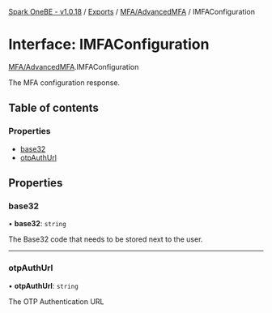 [Spark OneBE - v1.0.18](../README.md) / [Exports](../modules.md) / [MFA/AdvancedMFA](../modules/MFA_AdvancedMFA.md) / IMFAConfiguration

# Interface: IMFAConfiguration

[MFA/AdvancedMFA](../modules/MFA_AdvancedMFA.md).IMFAConfiguration

The MFA configuration response.

## Table of contents

### Properties

- [base32](MFA_AdvancedMFA.IMFAConfiguration.md#base32)
- [otpAuthUrl](MFA_AdvancedMFA.IMFAConfiguration.md#otpauthurl)

## Properties

### base32

• **base32**: `string`

The Base32 code that needs to be stored next to the user.

___

### otpAuthUrl

• **otpAuthUrl**: `string`

The OTP Authentication URL
